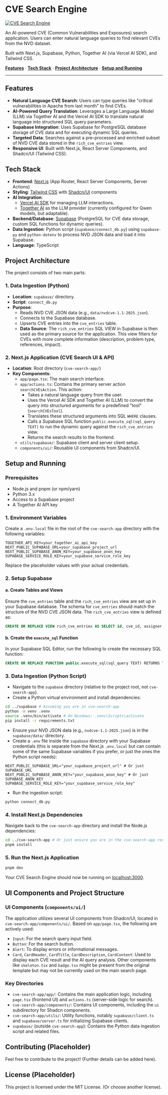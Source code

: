 # CVE Search Engine

[![CVE Search Engine](public/placeholder-icon.png)](https://github.com/YOUR_USERNAME/cve-search-app)

An AI-powered CVE (Common Vulnerabilities and Exposures) search application. Users can enter natural language queries to find relevant CVEs from the NVD dataset.

Built with Next.js, Supabase, Python, Together AI (via Vercel AI SDK), and Tailwind CSS.

[**Features**](#features) · [**Tech Stack**](#tech-stack) · [**Project Architecture**](#project-architecture) · [**Setup and Running**](#setup-and-running)

---
## Features
- **Natural Language CVE Search**: Users can type queries like "critical vulnerabilities in Apache from last month" to find CVEs.
- **AI-Powered Query Translation**: Leverages a Large Language Model (LLM) via Together AI and the Vercel AI SDK to translate natural language into structured SQL query parameters.
- **Supabase Integration**: Uses Supabase for PostgreSQL database storage of CVE data and for executing dynamic SQL queries.
- **Targeted Data**: Searches against a pre-processed and enriched subset of NVD CVE data stored in the `rich_cve_entries` view.
- **Responsive UI**: Built with Next.js, React Server Components, and Shadcn/UI (Tailwind CSS).

## Tech Stack
- **Frontend**: [Next.js](https://nextjs.org) (App Router, React Server Components, Server Actions)
- **Styling**: [Tailwind CSS](https://tailwindcss.com) with [Shadcn/UI](https://ui.shadcn.com) components
- **AI Integration**:
  - [Vercel AI SDK](https://sdk.vercel.ai/docs) for managing LLM interactions.
  - [Together AI](https://www.together.ai/) as the LLM provider (currently configured for Qwen models, but adaptable).
- **Backend/Database**: [Supabase](https://supabase.io) (PostgreSQL for CVE data storage, custom SQL functions for dynamic queries).
- **Data Ingestion**: Python script (`supabase/connect_db.py`) using `supabase-py` and `python-dotenv` to process NVD JSON data and load it into Supabase.
- **Language**: TypeScript

## Project Architecture
The project consists of two main parts:

### 1. Data Ingestion (Python)
- **Location**: `supabase/` directory.
- **Script**: `connect_db.py`
- **Purpose**:
  - Reads NVD CVE JSON data (e.g., `data/nvdcve-1.1-2025.json`).
  - Connects to the Supabase database.
  - Upserts CVE entries into the `cve_entries` table.
  - **Data Source**: The `rich_cve_entries` SQL VIEW in Supabase is then used as the primary source for the application. This view filters for CVEs with more complete information (description, problem type, references, impact).

### 2. Next.js Application (CVE Search UI & API)
- **Location**: Root directory (`cve-search-app/`)
- **Key Components**:
  - `app/page.tsx`: The main search interface.
  - `app/actions.ts`: Contains the primary server action `searchCVEsAction`. This action:
    - Takes a natural language query from the user.
    - Uses the Vercel AI SDK and Together AI (LLM) to convert the query into structured arguments for a predefined "tool" (`searchCVEsTool`).
    - Translates these structured arguments into SQL `WHERE` clauses.
    - Calls a Supabase SQL function `public.execute_sql(sql_query TEXT)` to run the dynamic query against the `rich_cve_entries` view.
    - Returns the search results to the frontend.
  - `utils/supabase/`: Supabase client and server client setup.
  - `components/ui/`: Reusable UI components from Shadcn/UI.

## Setup and Running

### Prerequisites
- Node.js and pnpm (or npm/yarn)
- Python 3.x
- Access to a Supabase project
- A Together AI API key

### 1. Environment Variables
Create a `.env.local` file in the root of the `cve-search-app` directory with the following variables:
```env
TOGETHER_API_KEY=your_together_ai_api_key
NEXT_PUBLIC_SUPABASE_URL=your_supabase_project_url
NEXT_PUBLIC_SUPABASE_ANON_KEY=your_supabase_anon_key
SUPABASE_SERVICE_ROLE_KEY=your_supabase_service_role_key
```
Replace the placeholder values with your actual credentials.

### 2. Setup Supabase
#### a. Create Tables and Views
Ensure the `cve_entries` table and the `rich_cve_entries` view are set up in your Supabase database. The schema for `cve_entries` should match the structure of the NVD CVE JSON data. The `rich_cve_entries` view is defined as:
```sql
CREATE OR REPLACE VIEW rich_cve_entries AS SELECT id, cve_id, assigner, problem_type_data, references_data, description_text, description_data_full, configurations_data, impact_data, published_date, last_modified_date, raw_cve_item, created_at, updated_at FROM cve_entries WHERE (problem_type_data IS NOT NULL AND problem_type_data -> 0 -> 'description' -> 0 IS NOT NULL) AND (description_text IS NOT NULL AND description_text != '') AND (references_data IS NOT NULL AND references_data -> 0 IS NOT NULL) AND (impact_data IS NOT NULL AND impact_data::text != '{}');
```
#### b. Create the `execute_sql` Function
In your Supabase SQL Editor, run the following to create the necessary SQL function:
```sql
CREATE OR REPLACE FUNCTION public.execute_sql(sql_query TEXT) RETURNS TABLE ( cve_id TEXT, description_text TEXT, published_date TIMESTAMPTZ, last_modified_date TIMESTAMPTZ, assigner TEXT, impact_data JSONB, references_data JSONB, problem_type_data JSONB ) LANGUAGE plpgsql AS $$ BEGIN RETURN QUERY EXECUTE sql_query; END; $$;
```

### 3. Data Ingestion (Python Script)
- Navigate to the `supabase` directory (relative to the project root, not `cve-search-app`).
- Create a Python virtual environment and install dependencies:
```bash
cd ../supabase # Assuming you are in cve-search-app
python -m venv .venv
source .venv/bin/activate # On Windows: .venv\Scripts\activate
pip install -r requirements.txt
```
- Ensure your NVD JSON data (e.g., `nvdcve-1.1-2025.json`) is in the `supabase/data/` directory.
- Create a `.env` file inside the `supabase` directory with your Supabase credentials (this is separate from the Next.js `.env.local` but can contain some of the same Supabase variables if you prefer, or just the ones the Python script needs):
```env
NEXT_PUBLIC_SUPABASE_URL="your_supabase_project_url" # Or just SUPABASE_URL
NEXT_PUBLIC_SUPABASE_ANON_KEY="your_supabase_anon_key" # Or just SUPABASE_ANON_KEY
SUPABASE_SERVICE_ROLE_KEY="your_supabase_service_role_key"
```
- Run the ingestion script:
```bash
python connect_db.py
```

### 4. Install Next.js Dependencies
Navigate back to the `cve-search-app` directory and install the Node.js dependencies:
```bash
cd ../cve-search-app # Or just ensure you are in the cve-search-app root
pnpm install
```

### 5. Run the Next.js Application
```bash
pnpm dev
```
Your CVE Search Engine should now be running on [localhost:3000](http://localhost:3000/).

## UI Components and Project Structure

### UI Components (`components/ui/`)
The application utilizes several UI components from Shadcn/UI, located in `cve-search-app/components/ui/`. Based on `app/page.tsx`, the following are actively used:
- `Input`: For the search query input field.
- `Button`: For the search button.
- `Alert`: To display errors or informational messages.
- `Card`, `CardHeader`, `CardTitle`, `CardDescription`, `CardContent`: Used to display each CVE result and the AI query analysis. Other components like `skeleton.tsx` and `badge.tsx` might be present from the original template but may not be currently used on the main search page.

### Key Directories
- `cve-search-app/app/`: Contains the main application logic, including `page.tsx` (frontend UI) and `actions.ts` (server-side logic for search).
- `cve-search-app/components/`: Contains UI components, including the `ui` subdirectory for Shadcn components.
- `cve-search-app/utils/`: Utility functions, notably `supabase/client.ts` and `supabase/server.ts` for initializing Supabase clients.
- `supabase/` (outside `cve-search-app`): Contains the Python data ingestion script and related files.

## Contributing (Placeholder)
Feel free to contribute to the project! (Further details can be added here).

## License (Placeholder)
This project is licensed under the MIT License. (Or choose another license). 



